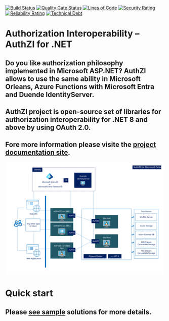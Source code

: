 [![Build Status](https://dev.azure.com/async-hub/AuthZI/_apis/build/status/AuthZI-CI?branchName=master)](https://dev.azure.com/async-hub/AuthZI/_build/latest?definitionId=1&branchName=master)
[![Quality Gate Status](https://sonarcloud.io/api/project_badges/measure?project=Async-Hub_AuthZI&metric=alert_status)](https://sonarcloud.io/summary/new_code?id=Async-Hub_AuthZI)
[![Lines of Code](https://sonarcloud.io/api/project_badges/measure?project=Async-Hub_AuthZI&metric=ncloc)](https://sonarcloud.io/summary/new_code?id=Async-Hub_AuthZI)
[![Security Rating](https://sonarcloud.io/api/project_badges/measure?project=Async-Hub_AuthZI&metric=security_rating)](https://sonarcloud.io/summary/new_code?id=Async-Hub_AuthZI)
[![Reliability Rating](https://sonarcloud.io/api/project_badges/measure?project=Async-Hub_AuthZI&metric=reliability_rating)](https://sonarcloud.io/summary/new_code?id=Async-Hub_AuthZI)
[![Technical Debt](https://sonarcloud.io/api/project_badges/measure?project=Async-Hub_AuthZI&metric=sqale_index)](https://sonarcloud.io/summary/new_code?id=Async-Hub_AuthZI)
# **Auth**ori**z**ation **I**nteroperability – AuthZI for .NET

## Do you like authorization philosophy implemented in **Microsoft ASP.NET**? **AuthZI** allows to use the same ability in Microsoft Orleans, Azure Functions with Microsoft Entra and Duende IdentityServer.

## AuthZI project is open-source set of libraries for authorization interoperability for .NET 8 and above by using OAuth 2.0.

## Fore more information please visite the [project documentation site](https://authzi.asynchub.org/).

![AuthZI for Microsoft Orleans](docs-builder/documents/microsoft-orleans/authzi-for-microsoft-orleans.svg)

# Quick start
## Please [see sample](https://github.com/Async-Hub/AuthZI-Samples) solutions for more details.